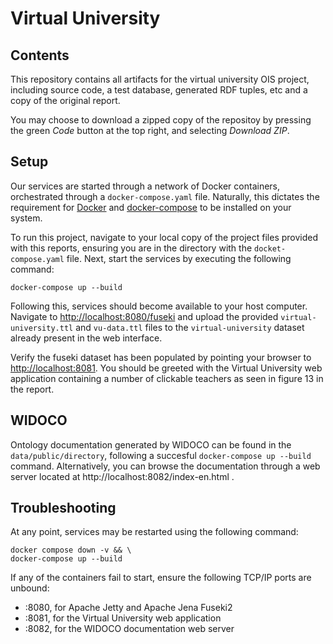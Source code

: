 # Virtual University

## Contents

This repository contains all artifacts for the virtual university OIS project, including source code, a test database, generated RDF tuples, etc and a copy of the original report.

You may choose to download a zipped copy of the repositoy by pressing the green *Code* button at the top right, and selecting *Download ZIP*.

## Setup

Our services are started through a network of Docker containers, orchestrated through a `docker-compose.yaml` file. Naturally, this dictates the requirement for [Docker](https://docs.docker.com/get-docker/) and [docker-compose](https://docs.docker.com/compose/install/) to be installed on your system.

To run this project, navigate to your local copy of the project files provided with this reports, ensuring you are in the directory with the `docket-compose.yaml` file. Next, start the services by executing the following command:

```
docker-compose up --build
```

Following this, services should become available to your host computer. Navigate to [http://localhost:8080/fuseki]([http://localhost:8080/fuseki]) and upload the provided `virtual-university.ttl` and `vu-data.ttl` files to the `virtual-university` dataset already present in the web interface.

Verify the fuseki dataset has been populated by pointing your browser to [http://localhost:8081](http://localhost:8081). You should be greeted with the Virtual University web application containing a number of clickable teachers as seen in figure 13 in the report.

## WIDOCO

Ontology documentation generated by WIDOCO can be found in the `data/public/directory`, following a succesful `docker-compose up --build` command. Alternatively, you can browse the documentation through a web server located at http://localhost:8082/index-en.html .


## Troubleshooting

At any point, services may be restarted using the following command:

```
docker compose down -v && \
docker-compose up --build
```

If any of the containers fail to start, ensure the following TCP/IP ports are unbound:
- :8080, for Apache Jetty and Apache Jena Fuseki2 
- :8081, for the Virtual University web application
- :8082, for the WIDOCO documentation web server

